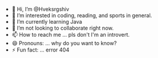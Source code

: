 - 👋 Hi, I’m @Hveksrgshiv
- 👀 I’m interested in coding, reading, and sports in general.
- 🌱 I’m currently learning Java
- 💞️ I’m not looking to collaborate right now.
- 📫 How to reach me ... pls don't I'm an introvert.
- 😄 Pronouns: ... why do you want to know?
- ⚡ Fun fact: ... error 404

<!---
Hveksrgshiv/Hveksrgshiv is a ✨ special ✨ repository because its `README.md` (this file) appears on your GitHub profile.
You can click the Preview link to take a look at your changes.
--->
